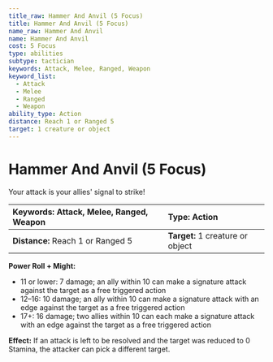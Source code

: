 ```yaml
---
title_raw: Hammer And Anvil (5 Focus)
title: Hammer And Anvil (5 Focus)
name_raw: Hammer And Anvil
name: Hammer And Anvil
cost: 5 Focus
type: abilities
subtype: tactician
keywords: Attack, Melee, Ranged, Weapon
keyword_list:
  - Attack
  - Melee
  - Ranged
  - Weapon
ability_type: Action
distance: Reach 1 or Ranged 5
target: 1 creature or object
---
```


# Hammer And Anvil (5 Focus)

Your attack is your allies' signal to strike!

| **Keywords:** Attack, Melee, Ranged, Weapon | **Type:** Action                 |
| :------------------------------------------ | :------------------------------- |
| **Distance:** Reach 1 or Ranged 5           | **Target:** 1 creature or object |

**Power Roll + Might:**

- 11 or lower: 7 damage; an ally within 10 can make a signature attack against the target as a free triggered action
- 12–16: 10 damage; an ally within 10 can make a signature attack with an edge against the target as a free triggered action
- 17+: 16 damage; two allies within 10 can each make a signature attack with an edge against the target as a free triggered action

**Effect:** If an attack is left to be resolved and the target was reduced to 0 Stamina, the attacker can pick a different target.
